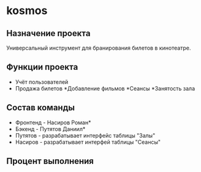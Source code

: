 # kosmos
## Назначение проекта
Универсальный инструмент для бранирования билетов в кинотеатре.
## Функции проекта
* Учёт пользователей
* Продажа билетов
*Добавление фильмов
*Сеансы
*Занятость зала
## Состав команды
* Фронтенд - Насиров Роман*
* Бэкенд - Путятов Даниил*
* Путятов - разрабатывает интерфейс таблицы "Залы"
* Насиров - разрабатывает интерфей таблицы "Сеансы"
## Процент выполнения
